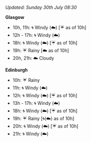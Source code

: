 *Updated: Sunday 30th July 08:30*

**Glasgow**

* 10h, 11h: :cyclone: Windy (:cloud:) [:umbrella: as of 10h]
* 12h - 17h: :cyclone: Windy (:cloud:)
* 18h: :cyclone: Windy (:cloud:) [:umbrella: as of 10h]
* 19h: :umbrella: Rainy [:cloud: as of 10h]
* 20h, 21h: :cloud: Cloudy

**Edinburgh**

* 10h: :umbrella: Rainy
* 11h: :cyclone: Windy (:cloud:)
* 12h: :cyclone: Windy (:cloud:) [:umbrella: as of 10h]
* 13h - 17h: :cyclone: Windy (:cloud:)
* 18h: :cyclone: Windy (:cloud:) [:umbrella: as of 10h]
* 19h: :umbrella: Rainy [:cyclone:(:cloud:) as of 10h]
* 20h: :cyclone: Windy (:cloud:) [:umbrella: as of 10h]
* 21h: :cyclone: Windy (:cloud:)
